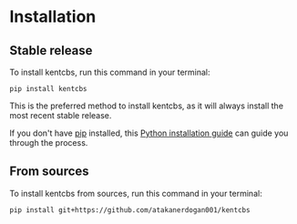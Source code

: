 # Installation

## Stable release

To install kentcbs, run this command in your terminal:

```
pip install kentcbs
```

This is the preferred method to install kentcbs, as it will always install the most recent stable release.

If you don't have [pip](https://pip.pypa.io) installed, this [Python installation guide](http://docs.python-guide.org/en/latest/starting/installation/) can guide you through the process.

## From sources

To install kentcbs from sources, run this command in your terminal:

```
pip install git+https://github.com/atakanerdogan001/kentcbs
```
